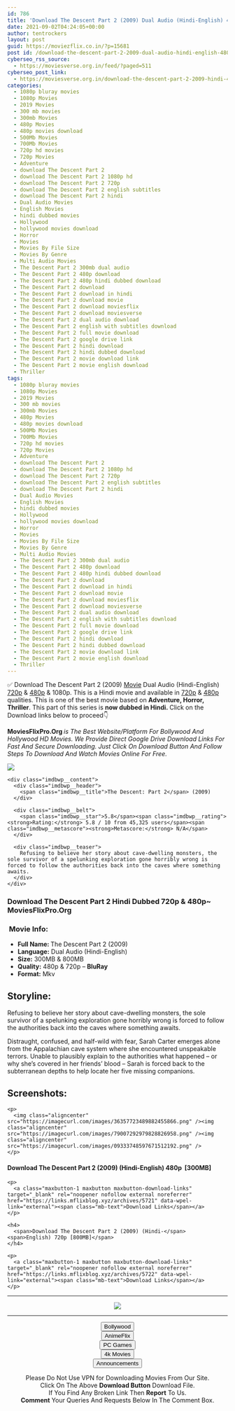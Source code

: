 ```yaml
---
id: 786
title: 'Download The Descent Part 2 (2009) Dual Audio (Hindi-English) 480p [300MB] || 720p [800MB]'
date: 2021-09-02T04:24:05+00:00
author: tentrockers
layout: post
guid: https://moviezflix.co.in/?p=15681
post id: /download-the-descent-part-2-2009-dual-audio-hindi-english-480p-300mb-720p-800mb/
cyberseo_rss_source:
  - https://moviesverse.org.in/feed/?paged=511
cyberseo_post_link:
  - https://moviesverse.org.in/download-the-descent-part-2-2009-hindi-480p-720p/
categories:
  - 1080p bluray movies
  - 1080p Movies
  - 2019 Movies
  - 300 mb movies
  - 300mb Movies
  - 480p Movies
  - 480p movies download
  - 500Mb Movies
  - 700Mb Movies
  - 720p hd movies
  - 720p Movies
  - Adventure
  - download The Descent Part 2
  - download The Descent Part 2 1080p hd
  - download The Descent Part 2 720p
  - download The Descent Part 2 english subtitles
  - download The Descent Part 2 hindi
  - Dual Audio Movies
  - English Movies
  - hindi dubbed movies
  - Hollywood
  - hollywood movies download
  - Horror
  - Movies
  - Movies By File Size
  - Movies By Genre
  - Multi Audio Movies
  - The Descent Part 2 300mb dual audio
  - The Descent Part 2 480p download
  - The Descent Part 2 480p hindi dubbed download
  - The Descent Part 2 download
  - The Descent Part 2 download in hindi
  - The Descent Part 2 download movie
  - The Descent Part 2 download moviesflix
  - The Descent Part 2 download moviesverse
  - The Descent Part 2 dual audio download
  - The Descent Part 2 english with subtitles download
  - The Descent Part 2 full movie download
  - The Descent Part 2 google drive link
  - The Descent Part 2 hindi download
  - The Descent Part 2 hindi dubbed download
  - The Descent Part 2 movie download link
  - The Descent Part 2 movie english download
  - Thriller
tags:
  - 1080p bluray movies
  - 1080p Movies
  - 2019 Movies
  - 300 mb movies
  - 300mb Movies
  - 480p Movies
  - 480p movies download
  - 500Mb Movies
  - 700Mb Movies
  - 720p hd movies
  - 720p Movies
  - Adventure
  - download The Descent Part 2
  - download The Descent Part 2 1080p hd
  - download The Descent Part 2 720p
  - download The Descent Part 2 english subtitles
  - download The Descent Part 2 hindi
  - Dual Audio Movies
  - English Movies
  - hindi dubbed movies
  - Hollywood
  - hollywood movies download
  - Horror
  - Movies
  - Movies By File Size
  - Movies By Genre
  - Multi Audio Movies
  - The Descent Part 2 300mb dual audio
  - The Descent Part 2 480p download
  - The Descent Part 2 480p hindi dubbed download
  - The Descent Part 2 download
  - The Descent Part 2 download in hindi
  - The Descent Part 2 download movie
  - The Descent Part 2 download moviesflix
  - The Descent Part 2 download moviesverse
  - The Descent Part 2 dual audio download
  - The Descent Part 2 english with subtitles download
  - The Descent Part 2 full movie download
  - The Descent Part 2 google drive link
  - The Descent Part 2 hindi download
  - The Descent Part 2 hindi dubbed download
  - The Descent Part 2 movie download link
  - The Descent Part 2 movie english download
  - Thriller
---
```

<div class="thecontent clearfix">
  <p>
    ✅ Download The Descent Part 2 (2009) <a href="https://moviesverse.org.in/category/movies/" data-wpel-link="internal">Movie</a> Dual Audio (Hindi-English) <a href="https://moviesverse.org.in/720p-movies/" data-wpel-link="internal">720p</a>&nbsp;&&nbsp;<a href="https://moviesverse.org.in/480p-movies/" data-wpel-link="internal">480p</a> & 1080p. This is a Hindi movie and available in <a href="https://moviesverse.org.in/720p-movies/" data-wpel-link="internal">720p</a>&nbsp;&&nbsp;<a href="https://moviesverse.org.in/480p-movies/" data-wpel-link="internal">480p</a> qualities. This is one of the best movie based on <strong>Adventure, Horror, Thriller</strong>. This part of this series is <strong>now dubbed in <span>Hindi.&nbsp;</span></strong><span>Click on the Download links below to proceed👇</span>
  </p>
  
  <p>
    <strong><span>MoviesFlixPro.Org&nbsp;</span></strong><em>is The Best Website/Platform For Bollywood And Hollywood HD Movies. We Provide Direct Google Drive Download Links For Fast And Secure Downloading. Just Click On Download Button And Follow Steps To&nbsp;Download And Watch Movies Online For Free.</em>
  </p>
  
  <div class="imdbwp imdbwp--movie dark">
    <div class="imdbwp__thumb">
      <a class="imdbwp__link" target="_blank" title="The Descent: Part 2" href="https://www.imdb.com/title/tt1073105/" rel="nofollow external noopener noreferrer" data-wpel-link="external"><img class="imdbwp__img" src="https://m.media-amazon.com/images/M/MV5BMzZhZTEzMzEtOWU4Ni00YjI1LTljMGYtZmZkMThjZjMxYzg5XkEyXkFqcGdeQXVyMTQxNzMzNDI@._V1_SX300.jpg" /></a>
    </div>
    
    <div class="imdbwp__content">
      <div class="imdbwp__header">
        <span class="imdbwp__title">The Descent: Part 2</span> (2009)
      </div>
      
      <div class="imdbwp__belt">
        <span class="imdbwp__star">5.8</span><span class="imdbwp__rating"><strong>Rating:</strong> 5.8 / 10 from 45,325 users</span><span class="imdbwp__metascore"><strong>Metascore:</strong> N/A</span>
      </div>
      
      <div class="imdbwp__teaser">
        Refusing to believe her story about cave-dwelling monsters, the sole survivor of a spelunking exploration gone horribly wrong is forced to follow the authorities back into the caves where something awaits.
      </div>
    </div>
  </div>
  
  <h3>
    <span>Download The Descent Part 2 Hindi Dubbed 720p & 480p~ MoviesFlixPro.Org</span>
  </h3>
  
  <h3>
    <span>&nbsp;Movie Info:&nbsp;</span>
  </h3>
  
  <ul>
    <li>
      <strong>Full Name: </strong>The Descent Part 2 (2009)
    </li>
    <li>
      <strong>Language:</strong> Dual Audio (Hindi-English)
    </li>
    <li>
      <strong>Size:</strong> 300MB & 800MB
    </li>
    <li>
      <strong>Quality:</strong> 480p & 720p – <span><strong>BluRay</strong></span>
    </li>
    <li>
      <strong>Format:</strong>&nbsp;Mkv
    </li>
  </ul>
  
  <h2>
    <span>Storyline:</span>
  </h2>
  
  <p>
    Refusing to believe her story about cave-dwelling monsters, the sole survivor of a spelunking exploration gone horribly wrong is forced to follow the authorities back into the caves where something awaits.
  </p>
  
  <div>
    Distraught, confused, and half-wild with fear, Sarah Carter emerges alone from the Appalachian cave system where she encountered unspeakable terrors. Unable to plausibly explain to the authorities what happened – or why she’s covered in her friends’ blood – Sarah is forced back to the subterranean depths to help locate her five missing companions.
  </div>
  
  <div class="summary_text">
    <h2>
      <span>Screenshots:</span>
    </h2>
    
    <p>
      <img class="aligncenter" src="https://imagecurl.com/images/36357723489882455866.png" /><img class="aligncenter" src="https://imagecurl.com/images/79007292979828826958.png" /><img class="aligncenter" src="https://imagecurl.com/images/09333748597671512192.png" />
    </p>
  </div>
  
  <div class="inline canwrap">
    <h4>
      <span>Download The Descent Part 2 (2009) (Hindi-English) </span><span>480p&nbsp; [300MB]</span>
    </h4>
    
    <p>
      <a class="maxbutton-1 maxbutton maxbutton-download-links" target="_blank" rel="noopener nofollow external noreferrer" href="https://links.mflixblog.xyz/archives/5721" data-wpel-link="external"><span class="mb-text">Download Links</span></a>
    </p>
    
    <h4>
      <span>Download The Descent Part 2 (2009) (Hindi-</span><span>English) 720p [800MB]</span>
    </h4>
    
    <p>
      <a class="maxbutton-1 maxbutton maxbutton-download-links" target="_blank" rel="noopener nofollow external noreferrer" href="https://links.mflixblog.xyz/archives/5722" data-wpel-link="external"><span class="mb-text">Download Links</span></a>
    </p>
  </div>
</div>

<center>
  </p> 
  
  <hr />
  
  <p>
    <a href="http://gdrivepro.xyz/join.php" data-wpel-link="external" target="_blank" rel="nofollow external noopener noreferrer"><img src="https://i.imgur.com/FhMdWdW.png" /></a>
  </p>
  
  <hr />
  
  <p>
    <a href="https://dogemovies.xyz" target="_blank" data-wpel-link="external" rel="nofollow external noopener noreferrer"><button class="button button5">Bollywood</button></a><br /> <a href="https://animeflix.in" target="_blank" data-wpel-link="external" rel="nofollow external noopener noreferrer"><button class="button button5">AnimeFlix</button></a><br /> <a href="https://gamesflix.net/" target="_blank" data-wpel-link="external" rel="nofollow external noopener noreferrer"><button class="button button5">PC Games</button></a><br /> <a href="https://uhdmovies.in" target="_blank" data-wpel-link="external" rel="nofollow external noopener noreferrer"><button class="button button5">4k Movies</button></a><br /> <a href="https://moviesverse.org.in/announcements/" target="_blank" data-wpel-link="internal" rel="noopener"><button class="button button5">Announcements</button></a>
  </p>
  
  <div class="alert alert-danger">
    Please Do Not Use VPN for Downloading Movies From Our Site.
  </div>
  
  <div class="alert alert-success">
    Click On The Above <strong>Download Button</strong> Download File.
  </div>
  
  <div class="alert alert-warning">
    If You Find Any Broken Link Then <strong>Report</strong> To Us.
  </div>
  
  <div class="alert alert-info">
    <strong>Comment</strong> Your Queries And Requests Below In The Comment Box.
  </div>
  
  <p>
    </center>
  </p>